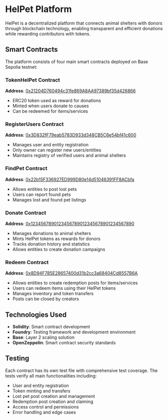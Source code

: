 # HelPet Platform

HelPet is a decentralized platform that connects animal shelters with donors through blockchain technology, enabling transparent and efficient donations while rewarding contributors with tokens.

## Smart Contracts

The platform consists of four main smart contracts deployed on Base Sepolia testnet:

### TokenHelPet Contract
**Address**: [0x21204D760494c31fe869A8AA97389bf35d426866](https://sepolia.basescan.org/address/0x21204D760494c31fe869A8AA97389bf35d426866)
- ERC20 token used as reward for donations
- Minted when users donate to causes
- Can be redeemed for items/services

### RegisterUsers Contract
**Address**: [0x3D832fF79eab5783D933d348CB5C6e54bf41c600](https://sepolia.basescan.org/address/0x3D832fF79eab5783D933d348CB5C6e54bf41c600)
- Manages user and entity registration
- Only owner can register new users/entities
- Maintains registry of verified users and animal shelters

### FindPet Contract
**Address**: [0x22b15F336927ED999D80e14d51046391FF8ACbfa](https://sepolia.basescan.org/address/0x22b15F336927ED999D80e14d51046391FF8ACbfa)
- Allows entities to post lost pets
- Users can report found pets
- Manages lost and found pet listings

### Donate Contract
**Address**: [0x1234567890123456789012345678901234567890](https://sepolia.basescan.org/address/0xa6C05211B3331167f92A1C53f18b999Ee15Fa20d)
- Manages donations to animal shelters
- Mints HelPet tokens as rewards for donors
- Tracks donation history and statistics
- Allows entities to create donation campaigns

### Redeem Contract
**Address**: [0x8D94F785E28657400d31b2cc3a68404Cd8557B6A](https://sepolia.basescan.org/address/0x8D94F785E28657400d31b2cc3a68404Cd8557B6A)
- Allows entities to create redemption posts for items/services
- Users can redeem items using their HelPet tokens
- Manages inventory and token transfers
- Posts can be closed by creators

## Technologies Used

- **Solidity**: Smart contract development
- **Foundry**: Testing framework and development environment
- **Base**: Layer 2 scaling solution
- **OpenZeppelin**: Smart contract security standards

## Testing

Each contract has its own test file with comprehensive test coverage. The tests verify all main functionalities including:

- User and entity registration
- Token minting and transfers
- Lost pet post creation and management
- Redemption post creation and claiming
- Access control and permissions
- Error handling and edge cases